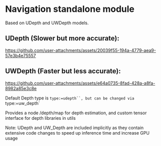 # Navigation standalone module
Based on UDepth and UWDepth models.

## UDepth (Slower but more accurate):
https://github.com/user-attachments/assets/20039f55-194a-4779-aea9-57e3b4e75557

## UWDepth (Faster but less accurate):
https://github.com/user-attachments/assets/e64a0735-8fad-428a-a8fa-8982a85e3c8e

Default Depth type is `type:=udepth``, but can be changed via `type:=uw_depth`

Provides a node /depth/map for depth estimation, and custom tensor interface for depth libraries in utils

Note: UDepth and UW_Depth are included implicitly as they contain extensive code changes to speed up inference time and increase GPU usage
